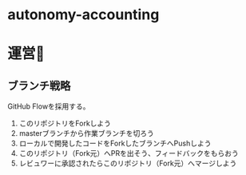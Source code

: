 # autonomy-accounting

# 運営📝
## ブランチ戦略
GitHub Flowを採用する。

1. このリポジトリをForkしよう
2. masterブランチから作業ブランチを切ろう
3. ローカルで開発したコードをForkしたブランチへPushしよう
4. このリポジトリ（Fork元）へPRを出そう、フィードバックをもらおう
5. レビュワーに承認されたらこのリポジトリ（Fork元）へマージしよう
